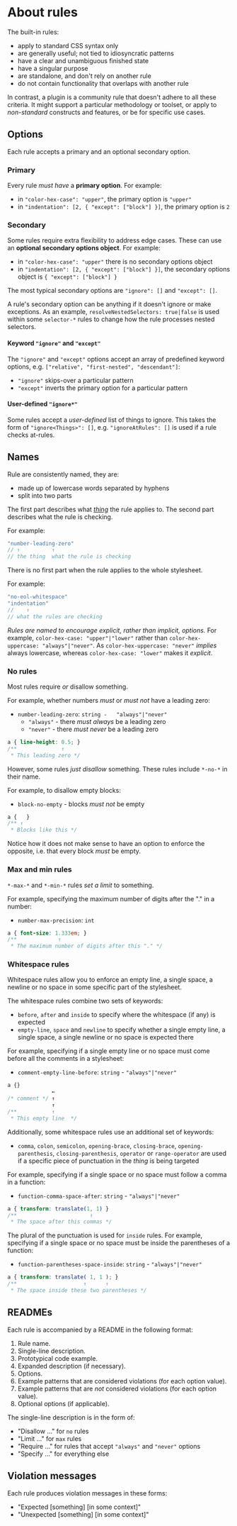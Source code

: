 # About rules

The built-in rules:

-   apply to standard CSS syntax only
-   are generally useful; not tied to idiosyncratic patterns
-   have a clear and unambiguous finished state
-   have a singular purpose
-   are standalone, and don't rely on another rule
-   do not contain functionality that overlaps with another rule

In contrast, a plugin is a community rule that doesn't adhere to all these criteria. It might support a particular methodology or toolset, or apply to *non-standard* constructs and features, or be for specific use cases.

## Options

Each rule accepts a primary and an optional secondary option.

### Primary

Every rule *must have* a **primary option**. For example:

-   in `"color-hex-case": "upper"`, the primary option is `"upper"`
-   in `"indentation": [2, { "except": ["block"] }]`, the primary option is `2`

### Secondary

Some rules require extra flexibility to address edge cases. These can use an **optional secondary options object**. For example:

-   in `"color-hex-case": "upper"` there is no secondary options object
-   in `"indentation": [2, { "except": ["block"] }]`, the secondary options object is `{ "except": ["block"] }`

The most typical secondary options are `"ignore": []` and `"except": []`.

A rule's secondary option can be anything if it doesn't ignore or make exceptions. As an example, `resolveNestedSelectors: true|false` is used within some `selector-*` rules to change how the rule processes nested selectors.

#### Keyword `"ignore"` and `"except"`

The `"ignore"` and `"except"` options accept an array of predefined keyword options, e.g. `["relative", "first-nested", "descendant"]`:

-   `"ignore"` skips-over a particular pattern
-   `"except"` inverts the primary option for a particular pattern

#### User-defined `"ignore*"`

Some rules accept a *user-defined* list of things to ignore. This takes the form of `"ignore<Things>": []`, e.g. `"ignoreAtRules": []` is used if a rule checks at-rules.

## Names

Rule are consistently named, they are:

-   made up of lowercase words separated by hyphens
-   split into two parts

The first part describes what [*thing*](http://apps.workflower.fi/vocabs/css/en) the rule applies to. The second part describes what the rule is checking.

For example:

```js
"number-leading-zero"
// ↑          ↑
// the thing  what the rule is checking
```

There is no first part when the rule applies to the whole stylesheet.

For example:

```js
"no-eol-whitespace"
"indentation"
//    ↑
// what the rules are checking
```

*Rules are named to encourage explicit, rather than implicit, options.* For example, `color-hex-case: "upper"|"lower"` rather than `color-hex-uppercase: "always"|"never"`. As `color-hex-uppercase: "never"` *implies* always lowercase, whereas `color-hex-case: "lower"` makes it *explicit*.

### No rules

Most rules require *or* disallow something.

For example, whether numbers *must* or *must not* have a leading zero:

-   `number-leading-zero`: `string -   "always"|"never"`
    -   `"always"` -   there *must always* be a leading zero
    -   `"never"` -   there *must never* be a leading zero

```css
a { line-height: 0.5; }
/**              ↑
 * This leading zero */
```

However, some rules *just disallow* something. These rules include `*-no-*` in their name.

For example, to disallow empty blocks:

-   `block-no-empty` -   blocks *must not* be empty

```css
a {   }
/** ↑
 * Blocks like this */
```

Notice how it does not make sense to have an option to enforce the opposite, i.e. that every block *must* be empty.

### Max and min rules

`*-max-*` and `*-min-*` rules *set a limit* to something.

For example, specifying the maximum number of digits after the "." in a number:

-   `number-max-precision`: `int`

```css
a { font-size: 1.333em; }
/**             ↑
 * The maximum number of digits after this "." */
```

### Whitespace rules

Whitespace rules allow you to enforce an empty line, a single space, a newline or no space in some specific part of the stylesheet.

The whitespace rules combine two sets of keywords:

-   `before`, `after` and `inside` to specify where the whitespace (if any) is expected
-   `empty-line`, `space` and `newline` to specify whether a single empty line, a single space, a single newline or no space is expected there

For example, specifying if a single empty line or no space must come before all the comments in a stylesheet:

-   `comment-empty-line-before`: `string` -   `"always"|"never"`

```css
a {}
              ←
/* comment */ ↑
              ↑
/**           ↑
 * This empty line  */
```

Additionally, some whitespace rules use an additional set of keywords:

-   `comma`, `colon`, `semicolon`, `opening-brace`, `closing-brace`, `opening-parenthesis`, `closing-parenthesis`, `operator` or `range-operator` are used if a specific piece of punctuation in the *thing* is being targeted

For example, specifying if a single space or no space must follow a comma in a function:

-   `function-comma-space-after`: `string` -   `"always"|"never"`

```css
a { transform: translate(1, 1) }
/**                       ↑
 * The space after this commas */
```

The plural of the punctuation is used for `inside` rules. For example, specifying if a single space or no space must be inside the parentheses of a function:

-   `function-parentheses-space-inside`: `string` -   `"always"|"never"`

```css
a { transform: translate( 1, 1 ); }
/**                     ↑      ↑
 * The space inside these two parentheses */
```

## READMEs

Each rule is accompanied by a README in the following format:

1.  Rule name.
2.  Single-line description.
3.  Prototypical code example.
4.  Expanded description (if necessary).
5.  Options.
6.  Example patterns that are considered violations (for each option value).
7.  Example patterns that are *not* considered violations (for each option value).
8.  Optional options (if applicable).

The single-line description is in the form of:

-   "Disallow ..." for `no` rules
-   "Limit ..." for `max` rules
-   "Require ..." for rules that accept `"always"` and `"never"` options
-   "Specify ..." for everything else

## Violation messages

Each rule produces violation messages in these forms:

-   "Expected \[something\] \[in some context\]"
-   "Unexpected \[something\] \[in some context\]"
